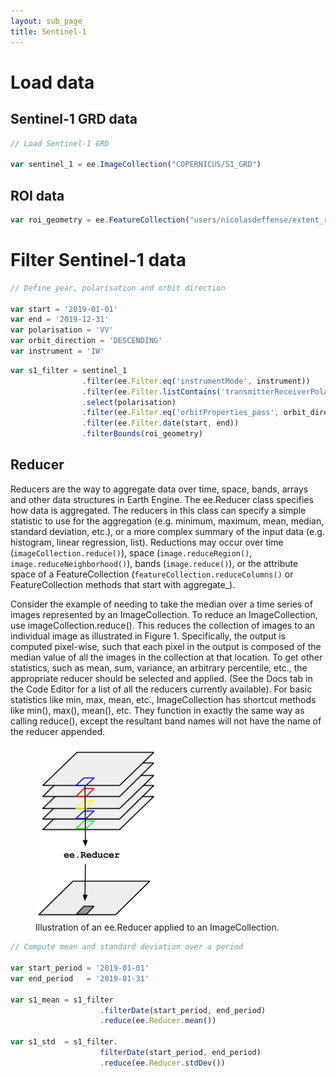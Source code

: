 ```yaml
---
layout: sub_page
title: Sentinel-1 
---
```


# Load data

## Sentinel-1 GRD data


```js
// Load Sentinel-1 GRD

var sentinel_1 = ee.ImageCollection("COPERNICUS/S1_GRD")
```

## ROI data

```js
var roi_geometry = ee.FeatureCollection("users/nicolasdeffense/extent_roi_32631")
```

# Filter Sentinel-1 data

```js
// Define year, polarisation and orbit direction

var start = '2019-01-01'
var end = '2019-12-31'
var polarisation = 'VV'
var orbit_direction = 'DESCENDING'
var instrument = 'IW'
```

```js
var s1_filter = sentinel_1
                .filter(ee.Filter.eq('instrumentMode', instrument))
                .filter(ee.Filter.listContains('transmitterReceiverPolarisation', polarisation))
                .select(polarisation)
                .filter(ee.Filter.eq('orbitProperties_pass', orbit_direction));
                .filter(ee.Filter.date(start, end))
                .filterBounds(roi_geometry)
```

## Reducer

Reducers are the way to aggregate data over time, space, bands, arrays and other data structures in Earth Engine. The ee.Reducer class specifies how data is aggregated. The reducers in this class can specify a simple statistic to use for the aggregation (e.g. minimum, maximum, mean, median, standard deviation, etc.), or a more complex summary of the input data (e.g. histogram, linear regression, list). Reductions may occur over time (`imageCollection.reduce()`), space (`image.reduceRegion()`, `image.reduceNeighborhood()`), bands (`image.reduce()`), or the attribute space of a FeatureCollection (`featureCollection.reduceColumns()` or FeatureCollection methods that start with aggregate_).

Consider the example of needing to take the median over a time series of images represented by an ImageCollection. To reduce an ImageCollection, use imageCollection.reduce(). This reduces the collection of images to an individual image as illustrated in Figure 1. Specifically, the output is computed pixel-wise, such that each pixel in the output is composed of the median value of all the images in the collection at that location. To get other statistics, such as mean, sum, variance, an arbitrary percentile, etc., the appropriate reducer should be selected and applied. (See the Docs tab in the Code Editor for a list of all the reducers currently available). For basic statistics like min, max, mean, etc., ImageCollection has shortcut methods like min(), max(), mean(), etc. They function in exactly the same way as calling reduce(), except the resultant band names will not have the name of the reducer appended.

<figure class="image">
    <img src="./figures/Reduce_ImageCollection.png" alt="Image classification" width="200">
    <figcaption>Illustration of an ee.Reducer applied to an ImageCollection.</figcaption>
</figure>


```js
// Compute mean and standard deviation over a period

var start_period = '2019-01-01'
var end_period   = '2019-01-31'

var s1_mean = s1_filter
                    .filterDate(start_period, end_period)
                    .reduce(ee.Reducer.mean())

var s1_std  = s1_filter.
                    filterDate(start_period, end_period)
                    .reduce(ee.Reducer.stdDev())
```